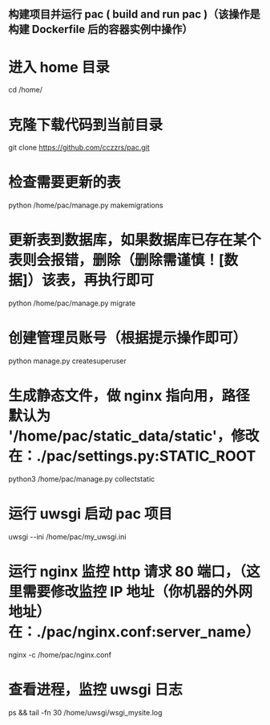 ## 构建项目并运行 pac ( build and run pac )（该操作是构建 Dockerfile 后的容器实例中操作）

# 进入 home 目录
cd /home/

# 克隆下载代码到当前目录
git clone https://github.com/cczzrs/pac.git

# 检查需要更新的表
python /home/pac/manage.py makemigrations

# 更新表到数据库，如果数据库已存在某个表则会报错，删除（删除需谨慎！[数据]）该表，再执行即可
python /home/pac/manage.py migrate

# 创建管理员账号（根据提示操作即可）
python manage.py createsuperuser

# 生成静态文件，做 nginx 指向用，路径默认为 '/home/pac/static_data/static'，修改在：./pac/settings.py:STATIC_ROOT
python3 /home/pac/manage.py collectstatic

# 运行 uwsgi 启动 pac 项目
uwsgi --ini /home/pac/my_uwsgi.ini

# 运行 nginx 监控 http 请求 80 端口，（这里需要修改监控 IP 地址（你机器的外网地址）在：./pac/nginx.conf:server_name）
nginx -c /home/pac/nginx.conf

# 查看进程，监控 uwsgi 日志
ps && tail -fn 30 /home/uwsgi/wsgi_mysite.log
